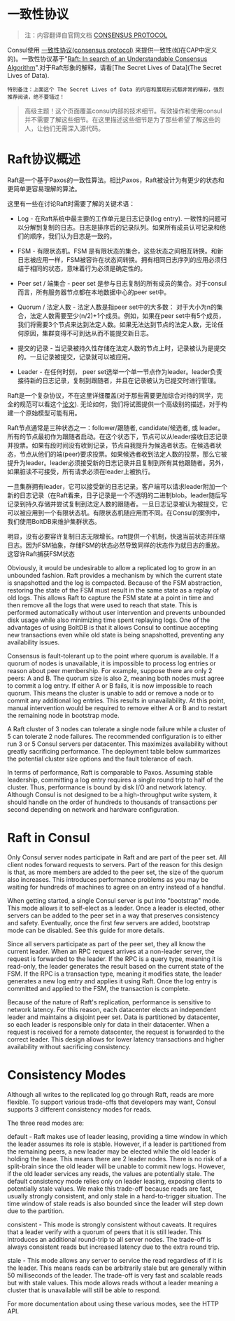 一致性协议
========

> 注：内容翻译自官网文档 [CONSENSUS PROTOCOL](https://www.consul.io/docs/internals/consensus.html)

Consul使用 [一致性协议(consensus protocol)](https://en.wikipedia.org/wiki/Consensus_(computer_science)) 来提供一致性(如在CAP中定义的)。一致性协议基于"[Raft: In search of an Understandable Consensus Algorithm](https://ramcloud.stanford.edu/wiki/download/attachments/11370504/raft.pdf)".对于Raft形象的解释，请看[The Secret Lives of Data](The Secret Lives of Data).

	特别备注：上面这个 The Secret Lives of Data 的内容和展现形式都非常的精彩，强烈推荐阅读，绝不要错过！

> 高级主题！这个页面覆盖consul内部的技术细节。有效操作和使用consul并不需要了解这些细节。在这里描述这些细节是为了那些希望了解这些的人，让他们无需深入源代码。

# Raft协议概述

Raft是一个基于Paxos的一致性算法。相比Paxos，Raft被设计为有更少的状态和更简单更容易理解的算法。

这里有一些在讨论Raft时需要了解的关键术语：

- Log -  在Raft系统中最主要的工作单元是日志记录(log entry). 一致性的问题可以分解到复制的日志。日志是排序后的记录队列。如果所有成员认可记录和他们的顺序，我们认为日志是一致的。

- FSM - 有限状态机。FSM 是有限状态的集合，这些状态之间相互转换。和新日志被应用一样，FSM被容许在状态间转换。拥有相同日志序列的应用必须归结于相同的状态，意味着行为必须是确定性的。

- Peer set / 端集合 - peer set 是参与日志复制的所有成员的集合。对于consul而言，所有服务器节点都在本地数据中心的peer set中。

- Quorum / 法定人数 - 法定人数是指peer set中的大多数： 对于大小为n的集合，法定人数需要至少(n/2)+1个成员。例如，如果在peer set中有5个成员，我们将需要3个节点来达到法定人数。如果无法达到节点的法定人数，无论任何原因，集群变得不可到达从而不能提交新日志。

- 提交的记录 - 当记录被持久性存储在法定人数的节点上时，记录被认为是提交的。一旦记录被提交，记录就可以被应用。

- Leader - 在任何时刻， peer set选举一个单一节点作为leader。leader负责接待新的日志记录，复制到跟随者，并且在记录被认为已提交时进行管理。

Raft是一个复杂协议，不在这里详细覆盖(对于那些需要更加综合对待的同学，完全的规范可以看这个[论文](https://ramcloud.stanford.edu/wiki/download/attachments/11370504/raft.pdf)). 无论如何，我们将试图提供一个高级别的描述，对于构建一个原始模型可能有用。

Raft节点通常是三种状态之一：follower/跟随者, candidate/候选者, 或 leader。所有的节点最初作为跟随者启动。在这个状态下，节点可以从leader接收日志记录并投票。如果有段时间没有收到记录，节点自我提升为候选者状态。在候选者状态，节点从他们的端(peer)要求投票。如果候选者收到法定人数的投票，那么它被提升为leader。leader必须接受新的日志记录并且复制到所有其他跟随者。另外，如果脏读不可接受，所有请求必须在leader上被执行。

一旦集群拥有leader，它可以接受新的日志记录。客户端可以请求leader附加一个新的日志记录（在Raft看来，日子记录是一个不透明的二进制blob。leader随后写记录到持久存储并尝试复制到法定人数的跟随者。一旦日志记录被认为被提交，它可以被应用到一个有限状态机。有限状态机随应用而不同。在Consul的案例中，我们使用BoltDB来维护集群状态。

明显，没有必要容许复制日志无限增长。raft提供一个机制，快速当前状态并压缩日志。因为FSM抽象，存储FSM的状态必然导致同样的状态作为就日志的重放。这容许Raft捕获FSM状态

Obviously, it would be undesirable to allow a replicated log to grow in an unbounded fashion. Raft provides a mechanism by which the current state is snapshotted and the log is compacted. Because of the FSM abstraction, restoring the state of the FSM must result in the same state as a replay of old logs. This allows Raft to capture the FSM state at a point in time and then remove all the logs that were used to reach that state. This is performed automatically without user intervention and prevents unbounded disk usage while also minimizing time spent replaying logs. One of the advantages of using BoltDB is that it allows Consul to continue accepting new transactions even while old state is being snapshotted, preventing any availability issues.

Consensus is fault-tolerant up to the point where quorum is available. If a quorum of nodes is unavailable, it is impossible to process log entries or reason about peer membership. For example, suppose there are only 2 peers: A and B. The quorum size is also 2, meaning both nodes must agree to commit a log entry. If either A or B fails, it is now impossible to reach quorum. This means the cluster is unable to add or remove a node or to commit any additional log entries. This results in unavailability. At this point, manual intervention would be required to remove either A or B and to restart the remaining node in bootstrap mode.

A Raft cluster of 3 nodes can tolerate a single node failure while a cluster of 5 can tolerate 2 node failures. The recommended configuration is to either run 3 or 5 Consul servers per datacenter. This maximizes availability without greatly sacrificing performance. The deployment table below summarizes the potential cluster size options and the fault tolerance of each.

In terms of performance, Raft is comparable to Paxos. Assuming stable leadership, committing a log entry requires a single round trip to half of the cluster. Thus, performance is bound by disk I/O and network latency. Although Consul is not designed to be a high-throughput write system, it should handle on the order of hundreds to thousands of transactions per second depending on network and hardware configuration.

# Raft in Consul

Only Consul server nodes participate in Raft and are part of the peer set. All client nodes forward requests to servers. Part of the reason for this design is that, as more members are added to the peer set, the size of the quorum also increases. This introduces performance problems as you may be waiting for hundreds of machines to agree on an entry instead of a handful.

When getting started, a single Consul server is put into "bootstrap" mode. This mode allows it to self-elect as a leader. Once a leader is elected, other servers can be added to the peer set in a way that preserves consistency and safety. Eventually, once the first few servers are added, bootstrap mode can be disabled. See this guide for more details.

Since all servers participate as part of the peer set, they all know the current leader. When an RPC request arrives at a non-leader server, the request is forwarded to the leader. If the RPC is a query type, meaning it is read-only, the leader generates the result based on the current state of the FSM. If the RPC is a transaction type, meaning it modifies state, the leader generates a new log entry and applies it using Raft. Once the log entry is committed and applied to the FSM, the transaction is complete.

Because of the nature of Raft's replication, performance is sensitive to network latency. For this reason, each datacenter elects an independent leader and maintains a disjoint peer set. Data is partitioned by datacenter, so each leader is responsible only for data in their datacenter. When a request is received for a remote datacenter, the request is forwarded to the correct leader. This design allows for lower latency transactions and higher availability without sacrificing consistency.

# Consistency Modes

Although all writes to the replicated log go through Raft, reads are more flexible. To support various trade-offs that developers may want, Consul supports 3 different consistency modes for reads.

The three read modes are:

default - Raft makes use of leader leasing, providing a time window in which the leader assumes its role is stable. However, if a leader is partitioned from the remaining peers, a new leader may be elected while the old leader is holding the lease. This means there are 2 leader nodes. There is no risk of a split-brain since the old leader will be unable to commit new logs. However, if the old leader services any reads, the values are potentially stale. The default consistency mode relies only on leader leasing, exposing clients to potentially stale values. We make this trade-off because reads are fast, usually strongly consistent, and only stale in a hard-to-trigger situation. The time window of stale reads is also bounded since the leader will step down due to the partition.

consistent - This mode is strongly consistent without caveats. It requires that a leader verify with a quorum of peers that it is still leader. This introduces an additional round-trip to all server nodes. The trade-off is always consistent reads but increased latency due to the extra round trip.

stale - This mode allows any server to service the read regardless of if it is the leader. This means reads can be arbitrarily stale but are generally within 50 milliseconds of the leader. The trade-off is very fast and scalable reads but with stale values. This mode allows reads without a leader meaning a cluster that is unavailable will still be able to respond.

For more documentation about using these various modes, see the HTTP API.
